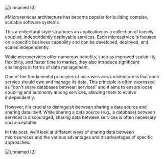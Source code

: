 

![unnamed (3)](https://github.com/user-attachments/assets/7af78ef5-4dab-4e9a-83ad-cb15f730e21d)





#Microservices architecture has become popular for building complex, scalable software systems.

This architectural style structures an application as a collection of loosely coupled, independently deployable services. Each microservice is focused on a specific business capability and can be developed, deployed, and scaled independently.

While microservices offer numerous benefits, such as improved scalability, flexibility, and faster time to market, they also introduce significant challenges in terms of data management.

One of the fundamental principles of microservices architecture is that each service should own and manage its data. This principle is often expressed as "don't share databases between services” and it aims to ensure loose coupling and autonomy among services, allowing them to evolve independently. 

However, it's crucial to distinguish between sharing a data source and sharing data itself. While sharing a data source (e.g., a database) between services is discouraged, sharing data between services is often necessary and acceptable.

In this post, we’ll look at different ways of sharing data between microservices and the various advantages and disadvantages of specific approaches.

![unnamed (2)](https://github.com/user-attachments/assets/4c04e1a4-fe91-4f19-ae5c-2e1efbd9185e)
